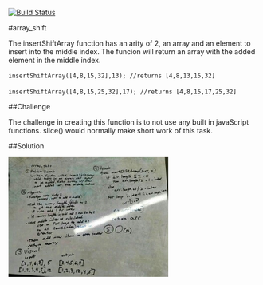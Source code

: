 [![Build Status](https://travis-ci.org/Lennerblom/data-structures-and-algorithms.svg?branch=master)](https://travis-ci.org/Lennerblom/data-structures-and-algorithms)

#array_shift

The insertShiftArray function has an arity of 2, an array and an element to insert into the middle index.  The funcion will return an array with the added element in the middle index.  

    insertShiftArray([4,8,15,32],13); //returns [4,8,13,15,32]

    insertShiftArray([4,8,15,25,32],17); //returns [4,8,15,17,25,32]

##Challenge

The challenge in creating this function is to not use any built in javaScript functions.  slice() would normally make short work of this task.

##Solution

![whiteboard](assets/array_shift.jpg)